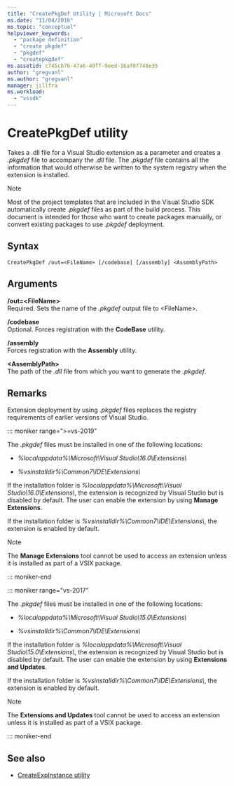 ```yaml
---
title: "CreatePkgDef Utility | Microsoft Docs"
ms.date: "11/04/2016"
ms.topic: "conceptual"
helpviewer_keywords:
  - "package definition"
  - "create pkgdef"
  - "pkgdef"
  - "createpkgdef"
ms.assetid: c745cb76-47a6-49ff-9eed-16af0f748e35
author: "gregvanl"
ms.author: "gregvanl"
manager: jillfra
ms.workload:
  - "vssdk"
---
```

# CreatePkgDef utility
Takes a .dll file for a Visual Studio extension as a parameter and creates a *.pkgdef* file to accompany the *.dll* file. The *.pkgdef* file contains all the information that would otherwise be written to the system registry when the extension is installed.

> [!NOTE]
> Most of the project templates that are included in the Visual Studio SDK automatically create *.pkgdef* files as part of the build process. This document is intended for those who want to create packages manually, or convert existing packages to use *.pkgdef*  deployment.

## Syntax

```
CreatePkgDef /out=<FileName> [/codebase] [/assembly] <AssemblyPath>
```

## Arguments
**/out=&lt;FileName&gt;**\
Required. Sets the name of the *.pkgdef* output file to &lt;FileName&gt;.

**/codebase**\
Optional. Forces registration with the **CodeBase** utility.

**/assembly**\
Forces registration with the **Assembly** utility.

**&lt;AssemblyPath&gt;**\
The path of the *.dll* file from which you want to generate the *.pkgdef*.

## Remarks
Extension deployment by using *.pkgdef* files replaces the registry requirements of earlier versions of Visual Studio.

::: moniker range=">=vs-2019"

The *.pkgdef* files must be installed in one of the following locations:

- *%localappdata%\Microsoft\Visual Studio\16.0\Extensions\\*

- *%vsinstalldir%\Common7\IDE\Extensions\\*

If the installation folder is *%localappdata%\Microsoft\Visual Studio\16.0\Extensions\\*, the extension is recognized by Visual Studio but is disabled by default. The user can enable the extension by using **Manage Extensions**.

If the installation folder is *%vsinstalldir%\Common7\IDE\Extensions\\*, the extension is enabled by default.

> [!NOTE]
> The **Manage Extensions** tool cannot be used to access an extension unless it is installed as part of a VSIX package.

::: moniker-end

::: moniker range="vs-2017"

The *.pkgdef* files must be installed in one of the following locations:

- *%localappdata%\Microsoft\Visual Studio\15.0\Extensions\\*

- *%vsinstalldir%\Common7\IDE\Extensions\\*

If the installation folder is *%localappdata%\Microsoft\Visual Studio\15.0\Extensions\\*, the extension is recognized by Visual Studio but is disabled by default. The user can enable the extension by using **Extensions and Updates**.

If the installation folder is *%vsinstalldir%\Common7\IDE\Extensions\\*, the extension is enabled by default.

> [!NOTE]
> The **Extensions and Updates** tool cannot be used to access an extension unless it is installed as part of a VSIX package.

::: moniker-end

## See also
- [CreateExpInstance utility](../../extensibility/internals/createexpinstance-utility.md)

